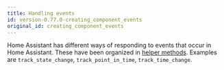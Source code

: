```yaml
---
title: Handling events
id: version-0.77.0-creating_component_events
original_id: creating_component_events
---
```


Home Assistant has different ways of responding to events that occur in Home Assistant. These have been organized in [helper methods](https://github.com/home-assistant/home-assistant/blob/dev/homeassistant/helpers/event.py). Examples are `track_state_change`, `track_point_in_time`, `track_time_change`.
